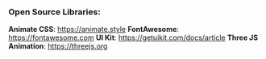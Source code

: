 ### Open Source Libraries:

__Animate CSS__: https://animate.style
__FontAwesome__: https://fontawesome.com
__UI Kit__: https://getuikit.com/docs/article
__Three JS Animation__: https://threejs.org